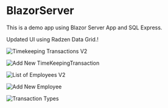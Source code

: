 # BlazorServer

This is a demo app using Blazor Server App and SQL Express.

Updated UI using Radzen Data Grid.!

![Timekeeping Transactions V2](https://user-images.githubusercontent.com/102337736/160651203-1b3d2386-e13d-40a2-b23a-8ac122af0c0f.png)

![Add New TimeKeepingTransaction](https://user-images.githubusercontent.com/102337736/160651384-e58bc4de-7bd6-4155-b446-5a434c0380f6.png)

![List of Employees V2](https://user-images.githubusercontent.com/102337736/160651982-94d28035-f2bb-464e-93aa-f87cd0771f1e.png)

![Add New Employee](https://user-images.githubusercontent.com/102337736/160651372-06ed29b7-1663-472c-87b6-7cfa45f6d502.png)

![Transaction Types](https://user-images.githubusercontent.com/102337736/160651353-f83f32da-7f9a-431a-acea-7c378d2eac19.png)


